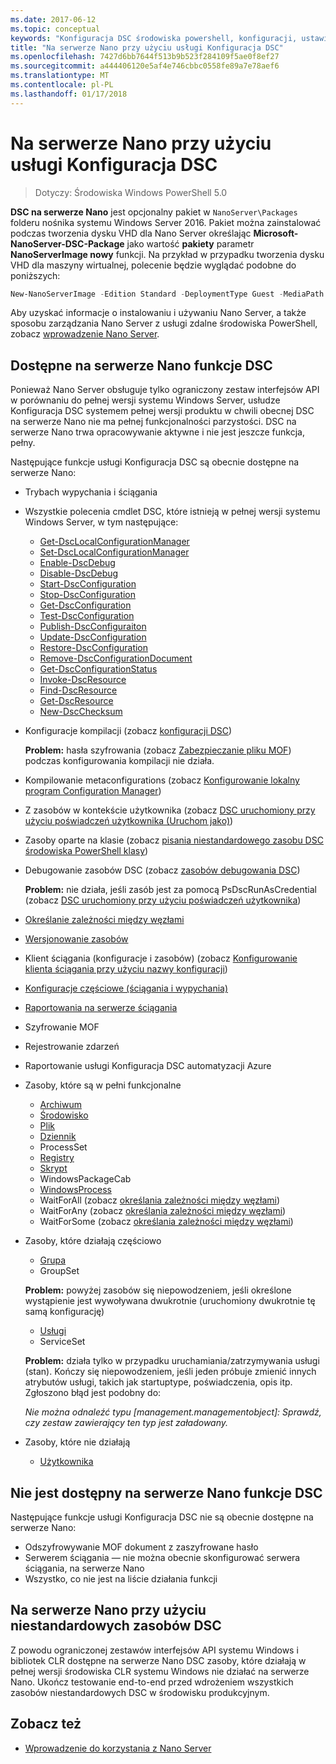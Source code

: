 ```yaml
---
ms.date: 2017-06-12
ms.topic: conceptual
keywords: "Konfiguracja DSC środowiska powershell, konfiguracji, ustawienia"
title: "Na serwerze Nano przy użyciu usługi Konfiguracja DSC"
ms.openlocfilehash: 7427d6bb7644f513b9b523f284109f5ae0f8ef27
ms.sourcegitcommit: a444406120e5af4e746cbbc0558fe89a7e78aef6
ms.translationtype: MT
ms.contentlocale: pl-PL
ms.lasthandoff: 01/17/2018
---
```

# <a name="using-dsc-on-nano-server"></a>Na serwerze Nano przy użyciu usługi Konfiguracja DSC

> Dotyczy: Środowiska Windows PowerShell 5.0

**DSC na serwerze Nano** jest opcjonalny pakiet w `NanoServer\Packages` folderu nośnika systemu Windows Server 2016. Pakiet można zainstalować podczas tworzenia dysku VHD dla Nano Server określając **Microsoft-NanoServer-DSC-Package** jako wartość **pakiety** parametr **NanoServerImage nowy**  funkcji. Na przykład w przypadku tworzenia dysku VHD dla maszyny wirtualnej, polecenie będzie wyglądać podobne do poniższych:

```powershell
New-NanoServerImage -Edition Standard -DeploymentType Guest -MediaPath f:\ -BasePath .\Base -TargetPath .\Nano1\Nano.vhd -ComputerName Nano1 -Packages Microsoft-NanoServer-DSC-Package
```

Aby uzyskać informacje o instalowaniu i używaniu Nano Server, a także sposobu zarządzania Nano Server z usługi zdalne środowiska PowerShell, zobacz [wprowadzenie Nano Server](https://technet.microsoft.com/en-us/library/mt126167.aspx).


## <a name="dsc-features-available-on-nano-server"></a>Dostępne na serwerze Nano funkcje DSC

 Ponieważ Nano Server obsługuje tylko ograniczony zestaw interfejsów API w porównaniu do pełnej wersji systemu Windows Server, usłudze Konfiguracja DSC systemem pełnej wersji produktu w chwili obecnej DSC na serwerze Nano nie ma pełnej funkcjonalności parzystości. DSC na serwerze Nano trwa opracowywanie aktywne i nie jest jeszcze funkcja, pełny.
 
 Następujące funkcje usługi Konfiguracja DSC są obecnie dostępne na serwerze Nano: 


* Trybach wypychania i ściągania

* Wszystkie polecenia cmdlet DSC, które istnieją w pełnej wersji systemu Windows Server, w tym następujące: 
  * [Get-DscLocalConfigurationManager](https://technet.microsoft.com/en-us/library/dn407378.aspx)
  * [Set-DscLocalConfigurationManager](https://technet.microsoft.com/en-us/library/dn521621.aspx)   
  * [Enable-DscDebug](https://technet.microsoft.com/en-us/library/mt517870.aspx)
  * [Disable-DscDebug](https://technet.microsoft.com/en-us/library/mt517872.aspx)       
  * [Start-DscConfiguration](https://technet.microsoft.com/en-us/library/dn521623.aspx)
  * [Stop-DscConfiguration](https://technet.microsoft.com/en-us/library/mt143542.aspx)
  * [Get-DscConfiguration](https://technet.microsoft.com/en-us/library/dn407379.aspx)
  * [Test-DscConfiguration](https://technet.microsoft.com/en-us/library/dn407382.aspx)      
  * [Publish-DscConfiguraiton](https://technet.microsoft.com/en-us/library/mt517875.aspx) 
  * [Update-DscConfiguration](https://technet.microsoft.com/en-us/library/mt143541.aspx)
  * [Restore-DscConfiguration](https://technet.microsoft.com/en-us/library/dn407383.aspx)
  * [Remove-DscConfigurationDocument](https://technet.microsoft.com/en-us/library/mt143544.aspx)
  * [Get-DscConfigurationStatus](https://technet.microsoft.com/en-us/library/mt517868.aspx)
  * [Invoke-DscResource](https://technet.microsoft.com/en-us/library/mt517869.aspx)
  * [Find-DscResource](https://technet.microsoft.com/en-us/library/mt517874.aspx)
  * [Get-DscResource](https://technet.microsoft.com/en-us/library/dn521625.aspx)
  * [New-DscChecksum](https://technet.microsoft.com/en-us/library/dn521622.aspx)    

* Konfiguracje kompilacji (zobacz [konfiguracji DSC](configurations.md))

  **Problem:** hasła szyfrowania (zobacz [Zabezpieczanie pliku MOF](securemof.md)) podczas konfigurowania kompilacji nie działa.

* Kompilowanie metaconfigurations (zobacz [Konfigurowanie lokalny program Configuration Manager](metaConfig.md))

* Z zasobów w kontekście użytkownika (zobacz [DSC uruchomiony przy użyciu poświadczeń użytkownika (Uruchom jako)](runAsUser.md))

* Zasoby oparte na klasie (zobacz [pisania niestandardowego zasobu DSC środowiska PowerShell klasy](authoringResourceClass.md))

* Debugowanie zasobów DSC (zobacz [zasobów debugowania DSC](debugresource.md))
  
  **Problem:** nie działa, jeśli zasób jest za pomocą PsDscRunAsCredential (zobacz [DSC uruchomiony przy użyciu poświadczeń użytkownika](runAsUser.md))

* [Określanie zależności między węzłami](crossNodeDependencies.md) 

* [Wersjonowanie zasobów](sxsResource.md)

* Klient ściągania (konfiguracje i zasobów) (zobacz [Konfigurowanie klienta ściągania przy użyciu nazwy konfiguracji](pullClientConfigNames.md))

* [Konfiguracje częściowe (ściągania i wypychania)](partialConfigs.md)

* [Raportowania na serwerze ściągania](reportServer.md) 

* Szyfrowanie MOF

* Rejestrowanie zdarzeń

* Raportowanie usługi Konfiguracja DSC automatyzacji Azure

* Zasoby, które są w pełni funkcjonalne
  * [Archiwum](archiveResource.md)
  * [Środowisko](environmentResource.md)
  * [Plik](fileResource.md)
  * [Dziennik](logResource.md)
  * ProcessSet
  * [Registry](registryResource.md)
  * [Skrypt](scriptResource.md)
  * WindowsPackageCab
  * [WindowsProcess](windowsProcessResource.md)
  * WaitForAll (zobacz [określania zależności między węzłami](crossNodeDependencies.md))
  * WaitForAny (zobacz [określania zależności między węzłami](crossNodeDependencies.md))
  * WaitForSome (zobacz [określania zależności między węzłami](crossNodeDependencies.md))

* Zasoby, które działają częściowo
  * [Grupa](groupResource.md)
  * GroupSet
  
  **Problem:** powyżej zasobów się niepowodzeniem, jeśli określone wystąpienie jest wywoływana dwukrotnie (uruchomiony dwukrotnie tę samą konfigurację)
  
  * [Usługi](serviceResource.md)
  * ServiceSet
  
  **Problem:** działa tylko w przypadku uruchamiania/zatrzymywania usługi (stan). Kończy się niepowodzeniem, jeśli jeden próbuje zmienić innych atrybutów usługi, takich jak startuptype, poświadczenia, opis itp. Zgłoszono błąd jest podobny do:
  
  *Nie można odnaleźć typu [management.managementobject]: Sprawdź, czy zestaw zawierający ten typ jest załadowany.*
  
* Zasoby, które nie działają
  * [Użytkownika](userResource.md)
  

## <a name="dsc-features-not-available-on-nano-server"></a>Nie jest dostępny na serwerze Nano funkcje DSC

Następujące funkcje usługi Konfiguracja DSC nie są obecnie dostępne na serwerze Nano:

* Odszyfrowywanie MOF dokument z zaszyfrowane hasło 
* Serwerem ściągania — nie można obecnie skonfigurować serwera ściągania, na serwerze Nano
* Wszystko, co nie jest na liście działania funkcji

## <a name="using-custom-dsc-resources-on-nano-server"></a>Na serwerze Nano przy użyciu niestandardowych zasobów DSC
 
Z powodu ograniczonej zestawów interfejsów API systemu Windows i bibliotek CLR dostępne na serwerze Nano DSC zasoby, które działają w pełnej wersji środowiska CLR systemu Windows nie działać na serwerze Nano. Ukończ testowanie end-to-end przed wdrożeniem wszystkich zasobów niestandardowych DSC w środowisku produkcyjnym.

## <a name="see-also"></a>Zobacz też
- [Wprowadzenie do korzystania z Nano Server](https://technet.microsoft.com/en-us/library/mt126167.aspx)

